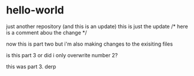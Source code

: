 # hello-world
just another repository (and this is an update)
this is just the update
/* here is a comment abou the change */

now this is part two but i'm also making changes to the exisiting files

is this part 3 or did i only overwrite number 2?

this was part 3. derp
